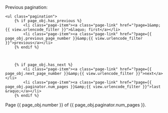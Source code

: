 Previous pagination:

<nav aria-label="Navigation">
    
    <ul class="pagination">
        {% if page_obj.has_previous %}
            <li class="page-item"><a class="page-link" href="?page=1&amp;{{ view.urlencode_filter }}">&laquo; first</a></li>
            <li class="page-item"><a class="page-link" href="?page={{ page_obj.previous_page_number }}&amp;{{ view.urlencode_filter }}">previous</a></li>
        {% endif %}



        {% if page_obj.has_next %}
            <li class="page-item"><a class="page-link" href="?page={{ page_obj.next_page_number }}&amp;{{ view.urlencode_filter }}">next</a></li>
            <li class="page-item"><a class="page-link" href="?page={{ page_obj.paginator.num_pages }}&amp;{{ view.urlencode_filter }}">last &raquo;</a></li>
        {% endif %}
  </ul>
    </nav>
    <span class="current">
            Page {{ page_obj.number }} of {{ page_obj.paginator.num_pages }}.
        </span>